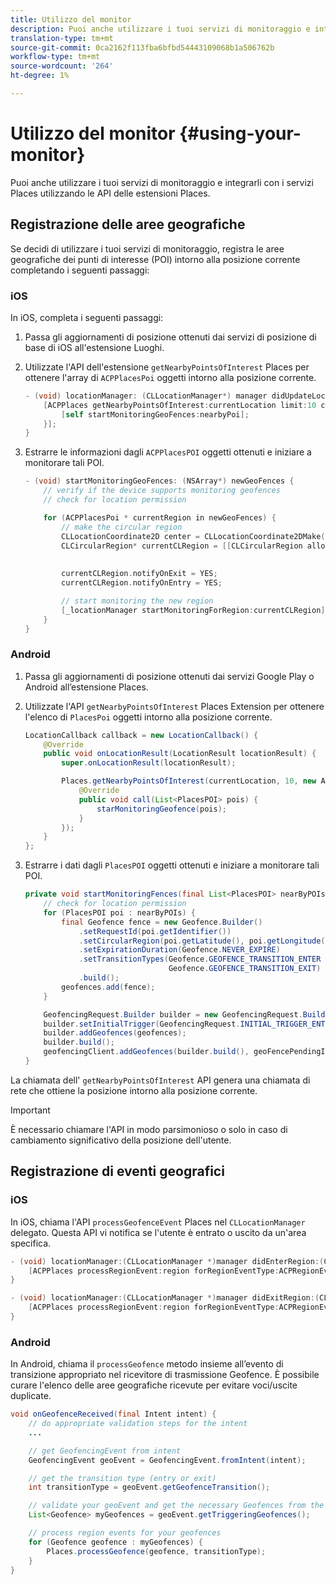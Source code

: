 ```yaml
---
title: Utilizzo del monitor
description: Puoi anche utilizzare i tuoi servizi di monitoraggio e integrarli con i servizi Luoghi utilizzando le API delle estensioni dei Servizi Luoghi.
translation-type: tm+mt
source-git-commit: 0ca2162f113fba6bfbd54443109068b1a506762b
workflow-type: tm+mt
source-wordcount: '264'
ht-degree: 1%

---
```



# Utilizzo del monitor {#using-your-monitor}

Puoi anche utilizzare i tuoi servizi di monitoraggio e integrarli con i servizi Places utilizzando le API delle estensioni Places.

## Registrazione delle aree geografiche

Se decidi di utilizzare i tuoi servizi di monitoraggio, registra le aree geografiche dei punti di interesse (POI) intorno alla posizione corrente completando i seguenti passaggi:

### iOS

In iOS, completa i seguenti passaggi:

1. Passa gli aggiornamenti di posizione ottenuti dai servizi di posizione di base di iOS all&#39;estensione Luoghi.

1. Utilizzate l&#39;API dell&#39;estensione `getNearbyPointsOfInterest` Places per ottenere l&#39;array di `ACPPlacesPoi` oggetti intorno alla posizione corrente.

   ```objective-c
   - (void) locationManager: (CLLocationManager*) manager didUpdateLocations: (NSArray<CLLocation*>*) locations {
       [ACPPlaces getNearbyPointsOfInterest:currentLocation limit:10 callback: ^ (NSArray<ACPPlacesPoi*>* _Nullable nearbyPoi) {
           [self startMonitoringGeoFences:nearbyPoi];
       }];
   }
   ```

1. Estrarre le informazioni dagli `ACPPlacesPOI` oggetti ottenuti e iniziare a monitorare tali POI.

   ```objective-c
   - (void) startMonitoringGeoFences: (NSArray*) newGeoFences {
       // verify if the device supports monitoring geofences
       // check for location permission
   
       for (ACPPlacesPoi * currentRegion in newGeoFences) {
           // make the circular region
           CLLocationCoordinate2D center = CLLocationCoordinate2DMake(currentRegion.latitude, currentRegion.longitude);
           CLCircularRegion* currentCLRegion = [[CLCircularRegion alloc] initWithCenter:center
                                                                                 radius:currentRegion.radius
                                                                             identifier:currentRegion.identifier];
           currentCLRegion.notifyOnExit = YES;
           currentCLRegion.notifyOnEntry = YES;
   
           // start monitoring the new region
           [_locationManager startMonitoringForRegion:currentCLRegion];
       }
   }
   ```

### Android

1. Passa gli aggiornamenti di posizione ottenuti dai servizi Google Play o Android all’estensione Places.

1. Utilizzate l&#39;API `getNearbyPointsOfInterest` Places Extension per ottenere l&#39;elenco di `PlacesPoi` oggetti intorno alla posizione corrente.

   ```java
   LocationCallback callback = new LocationCallback() {
       @Override
       public void onLocationResult(LocationResult locationResult) {
           super.onLocationResult(locationResult);
   
           Places.getNearbyPointsOfInterest(currentLocation, 10, new AdobeCallback<List<PlacesPOI>>() {
               @Override
               public void call(List<PlacesPOI> pois) {
                   starMonitoringGeofence(pois);
               }
           });
       }
   };
   ```

1. Estrarre i dati dagli `PlacesPOI` oggetti ottenuti e iniziare a monitorare tali POI.

   ```java
   private void startMonitoringFences(final List<PlacesPOI> nearByPOIs) {
       // check for location permission
       for (PlacesPOI poi : nearByPOIs) {
           final Geofence fence = new Geofence.Builder()
               .setRequestId(poi.getIdentifier())
               .setCircularRegion(poi.getLatitude(), poi.getLongitude(), poi.getRadius())
               .setExpirationDuration(Geofence.NEVER_EXPIRE)
               .setTransitionTypes(Geofence.GEOFENCE_TRANSITION_ENTER |
                                   Geofence.GEOFENCE_TRANSITION_EXIT)
               .build();
           geofences.add(fence);
       }
   
       GeofencingRequest.Builder builder = new GeofencingRequest.Builder();
       builder.setInitialTrigger(GeofencingRequest.INITIAL_TRIGGER_ENTER);
       builder.addGeofences(geofences);
       builder.build();
       geofencingClient.addGeofences(builder.build(), geoFencePendingIntent)
   }
   ```


La chiamata dell&#39; `getNearbyPointsOfInterest` API genera una chiamata di rete che ottiene la posizione intorno alla posizione corrente.

>[!IMPORTANT]
>
>È necessario chiamare l&#39;API in modo parsimonioso o solo in caso di cambiamento significativo della posizione dell&#39;utente.

## Registrazione di eventi geografici

### iOS

In iOS, chiama l&#39;API `processGeofenceEvent` Places nel `CLLocationManager` delegato. Questa API vi notifica se l&#39;utente è entrato o uscito da un&#39;area specifica.

```objective-c
- (void) locationManager:(CLLocationManager *)manager didEnterRegion:(CLRegion *)region {
    [ACPPlaces processRegionEvent:region forRegionEventType:ACPRegionEventTypeEntry];
}

- (void) locationManager:(CLLocationManager *)manager didExitRegion:(CLRegion *)region {
    [ACPPlaces processRegionEvent:region forRegionEventType:ACPRegionEventTypeExit];
}
```

### Android

In Android, chiama il `processGeofence` metodo insieme all’evento di transizione appropriato nel ricevitore di trasmissione Geofence. È possibile curare l&#39;elenco delle aree geografiche ricevute per evitare voci/uscite duplicate.

```java
void onGeofenceReceived(final Intent intent) {
    // do appropriate validation steps for the intent
    ...

    // get GeofencingEvent from intent
    GeofencingEvent geoEvent = GeofencingEvent.fromIntent(intent);

    // get the transition type (entry or exit)
    int transitionType = geoEvent.getGeofenceTransition();

    // validate your geoEvent and get the necessary Geofences from the list
    List<Geofence> myGeofences = geoEvent.getTriggeringGeofences();

    // process region events for your geofences
    for (Geofence geofence : myGeofences) {
        Places.processGeofence(geofence, transitionType);
    }
}
```
